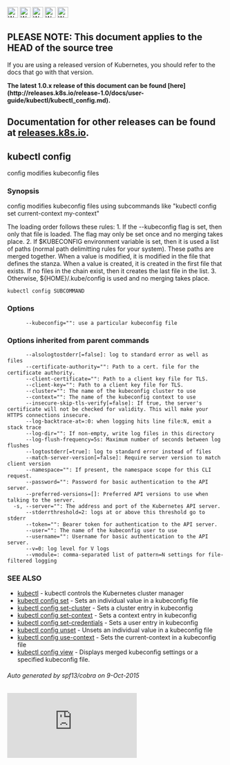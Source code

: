<!-- BEGIN MUNGE: UNVERSIONED_WARNING -->

<!-- BEGIN STRIP_FOR_RELEASE -->

<img src="http://kubernetes.io/img/warning.png" alt="WARNING"
     width="25" height="25">
<img src="http://kubernetes.io/img/warning.png" alt="WARNING"
     width="25" height="25">
<img src="http://kubernetes.io/img/warning.png" alt="WARNING"
     width="25" height="25">
<img src="http://kubernetes.io/img/warning.png" alt="WARNING"
     width="25" height="25">
<img src="http://kubernetes.io/img/warning.png" alt="WARNING"
     width="25" height="25">

<h2>PLEASE NOTE: This document applies to the HEAD of the source tree</h2>

If you are using a released version of Kubernetes, you should
refer to the docs that go with that version.

<strong>
The latest 1.0.x release of this document can be found
[here](http://releases.k8s.io/release-1.0/docs/user-guide/kubectl/kubectl_config.md).

Documentation for other releases can be found at
[releases.k8s.io](http://releases.k8s.io).
</strong>
--

<!-- END STRIP_FOR_RELEASE -->

<!-- END MUNGE: UNVERSIONED_WARNING -->

## kubectl config

config modifies kubeconfig files

### Synopsis


config modifies kubeconfig files using subcommands like "kubectl config set current-context my-context"

The loading order follows these rules:
    1. If the --kubeconfig flag is set, then only that file is loaded.  The flag may only be set once and no merging takes place.
    2. If $KUBECONFIG environment variable is set, then it is used a list of paths (normal path delimitting rules for your system).  These paths are merged together.  When a value is modified, it is modified in the file that defines the stanza.  When a value is created, it is created in the first file that exists.  If no files in the chain exist, then it creates the last file in the list.
    3. Otherwise, ${HOME}/.kube/config is used and no merging takes place.


```
kubectl config SUBCOMMAND
```

### Options

```
      --kubeconfig="": use a particular kubeconfig file
```

### Options inherited from parent commands

```
      --alsologtostderr[=false]: log to standard error as well as files
      --certificate-authority="": Path to a cert. file for the certificate authority.
      --client-certificate="": Path to a client key file for TLS.
      --client-key="": Path to a client key file for TLS.
      --cluster="": The name of the kubeconfig cluster to use
      --context="": The name of the kubeconfig context to use
      --insecure-skip-tls-verify[=false]: If true, the server's certificate will not be checked for validity. This will make your HTTPS connections insecure.
      --log-backtrace-at=:0: when logging hits line file:N, emit a stack trace
      --log-dir="": If non-empty, write log files in this directory
      --log-flush-frequency=5s: Maximum number of seconds between log flushes
      --logtostderr[=true]: log to standard error instead of files
      --match-server-version[=false]: Require server version to match client version
      --namespace="": If present, the namespace scope for this CLI request.
      --password="": Password for basic authentication to the API server.
      --preferred-versions=[]: Preferred API versions to use when talking to the server.
  -s, --server="": The address and port of the Kubernetes API server.
      --stderrthreshold=2: logs at or above this threshold go to stderr
      --token="": Bearer token for authentication to the API server.
      --user="": The name of the kubeconfig user to use
      --username="": Username for basic authentication to the API server.
      --v=0: log level for V logs
      --vmodule=: comma-separated list of pattern=N settings for file-filtered logging
```

### SEE ALSO

* [kubectl](kubectl.md)	 - kubectl controls the Kubernetes cluster manager
* [kubectl config set](kubectl_config_set.md)	 - Sets an individual value in a kubeconfig file
* [kubectl config set-cluster](kubectl_config_set-cluster.md)	 - Sets a cluster entry in kubeconfig
* [kubectl config set-context](kubectl_config_set-context.md)	 - Sets a context entry in kubeconfig
* [kubectl config set-credentials](kubectl_config_set-credentials.md)	 - Sets a user entry in kubeconfig
* [kubectl config unset](kubectl_config_unset.md)	 - Unsets an individual value in a kubeconfig file
* [kubectl config use-context](kubectl_config_use-context.md)	 - Sets the current-context in a kubeconfig file
* [kubectl config view](kubectl_config_view.md)	 - Displays merged kubeconfig settings or a specified kubeconfig file.

###### Auto generated by spf13/cobra on 9-Oct-2015

<!-- BEGIN MUNGE: GENERATED_ANALYTICS -->
[![Analytics](https://kubernetes-site.appspot.com/UA-36037335-10/GitHub/docs/user-guide/kubectl/kubectl_config.md?pixel)]()
<!-- END MUNGE: GENERATED_ANALYTICS -->
